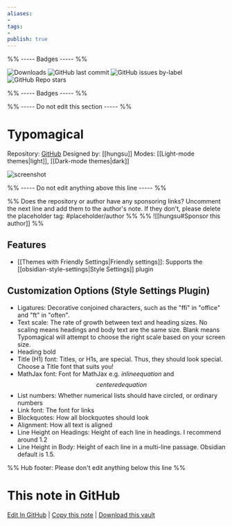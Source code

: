 ```yaml
---
aliases:
- 
tags: 
- 
publish: true
---
```


%% ----- Badges ----- %%

![Downloads](https://img.shields.io/badge/downloads-7893-573E7A?style=for-the-badge&logo=)
![GitHub last commit](https://img.shields.io/github/last-commit/hungsu/typomagical-obsidian?color=573E7A&label=last%20update&logo=github&style=for-the-badge)
![GitHub issues by-label](https://img.shields.io/github/issues/hungsu/typomagical-obsidian/help%20wanted?color=573E7A&logo=github&style=for-the-badge) 
![GitHub Repo stars](https://img.shields.io/github/stars/hungsu/typomagical-obsidian?color=573E7A&logo=github&style=for-the-badge)

%% ----- Badges ----- %%

%% ----- Do not edit this section ----- %%

# Typomagical

Repository: [GitHub](https://github.com/hungsu/typomagical-obsidian)
Designed by: [[hungsu]]
Modes: [[Light-mode themes|light]], [[Dark-mode themes|dark]]



![screenshot](https://github.com/hungsu/typomagical-obsidian/raw/main/Typomagical-split.jpg)

%% ----- Do not edit anything above this line ----- %% 

%% Does the repository or author have any sponsoring links? Uncomment the next line and add them to the author's note. If they don't, please delete the placeholder tag: #placeholder/author %%
%% ![[hungsu#Sponsor this author]] %%


## Features

- [[Themes with Friendly Settings|Friendly settings]]: Supports the [[obsidian-style-settings|Style Settings]] plugin

## Customization Options (Style Settings Plugin) 
- Ligatures: Decorative conjoined characters, such as the "ffi" in "office" and "ft" in "often".
- Text scale: The rate of growth between text and heading sizes. No scaling means headings and body text are the same size. Blank means Typomagical will attempt to choose the right scale based on your screen size.
- Heading bold
- Title (H1) font: Titles, or H1s, are special. Thus, they should look special. Choose a Title font that suits you!
- MathJax font: Font for MathJax e.g. $inline equation$ and $$centered equation$$
- List numbers: Whether numerical lists should have circled, or ordinary numbers
- Link font: The font for links
- Blockquotes: How all blockquotes should look
- Alignment: How all text is aligned
- Line Height on Headings: Height of each line in headings. I recommend around 1.2
- Line Height in Body: Height of each line in a multi-line passage. Obsidian default is 1.5.


%% Hub footer: Please don't edit anything below this line %%

# This note in GitHub

<span class="git-footer">[Edit In GitHub](https://github.dev/obsidian-community/obsidian-hub/blob/main/02%20-%20Community%20Expansions/02.05%20All%20Community%20Expansions/Themes/Typomagical.md "git-hub-edit-note") | [Copy this note](https://raw.githubusercontent.com/obsidian-community/obsidian-hub/main/02%20-%20Community%20Expansions/02.05%20All%20Community%20Expansions/Themes/Typomagical.md "git-hub-copy-note") | [Download this vault](https://github.com/obsidian-community/obsidian-hub/archive/refs/heads/main.zip "git-hub-download-vault") </span>
